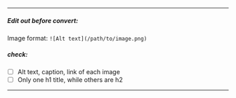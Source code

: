 -------------------------
##### Edit out before convert:

Image format:
`![Alt text](/path/to/image.png)`

##### check:
- [ ] Alt text, caption, link of each image
- [ ] Only one h1 title, while others are h2
---

